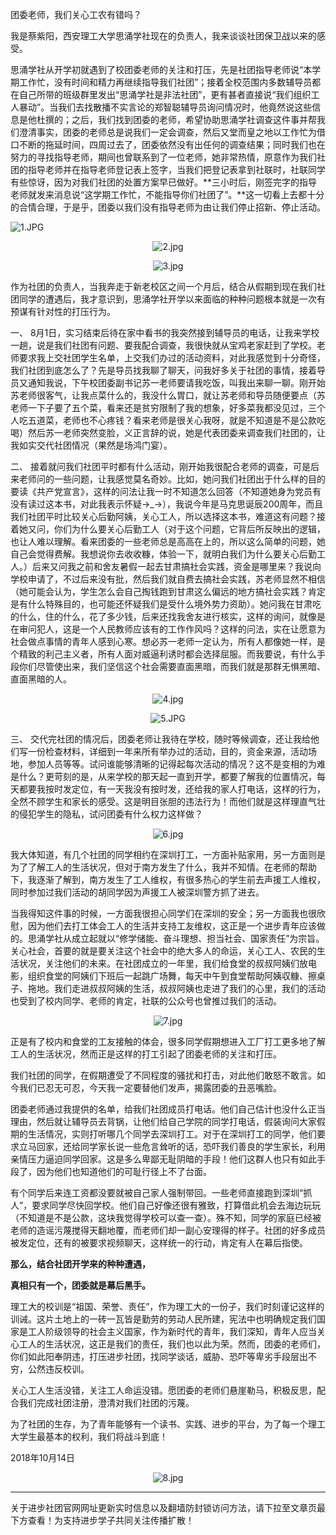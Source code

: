 

团委老师，我们关心工农有错吗？

我是蔡紫阳，西安理工大学思涌学社现在的负责人，我来谈谈社团保卫战以来的感受。

思涌学社从开学初就遇到了校团委老师的关注和打压，先是社团指导老师说“本学期工作忙，没有时间和精力再继续指导我们社团”；接着全校范围内多数辅导员都在自己所带的班级群里发出“思涌学社是非法社团”，更有甚者直接说“我们组织工人暴动”。当我们去找散播不实言论的郑智聪辅导员询问情况时，他竟然说这些信息是他杜撰的；之后，我们找到团委的老师，希望协助思涌学社调查这件事并帮我们澄清事实，团委的老师总是说我们一定会调查，然后又堂而皇之地以工作忙为借口不断的拖延时间，四周过去了，团委依然没有出任何的调查结果；同时我们也在努力的寻找指导老师，期间也曾联系到了一位老师，她非常热情，原意作为我们社团的指导老师并在指导老师登记表上签字，当我们把登记表拿到社联时，社联同学有些惊讶，因为对我们社团的处置方案早已做好。**三小时后，刚签完字的指导老师就发来消息说“这学期工作忙，不能指导你们社团了”。**这一切看上去都十分的合情合理，于是乎，团委以我们没有指导老师为由让我们停止招新、停止活动。

<img src="https://i.loli.net/2018/10/14/5bc35440790f1.jpg" alt="1.JPG" title="1.JPG" />

<p align="center"><img src="https://i.loli.net/2018/10/14/5bc3543acc6ee.jpg" alt="2.jpg" title="2.jpg" /></p>

<p align="center"><img src="https://i.loli.net/2018/10/14/5bc3544092579.jpg" alt="3.jpg" title="3.jpg" /></p>

作为社团的负责人，当我奔走于新老校区之间一个月后，结合从假期到现在我们社团同学的遭遇后，我才意识到，思涌学社开学以来面临的种种问题根本就是一次有预谋有针对性的打压行为。

一、
8月1日，实习结束后待在家中看书的我突然接到辅导员的电话，让我来学校一趟，说是我们社团有问题、要我配合调查，我很快就从宝鸡老家赶到了学校。老师要求我上交社团学生名单，上交我们办过的活动资料，对此我感觉到十分奇怪，我们社团到底怎么了？先是导员找我聊了聊天，问我好多关于社团的事情，接着导员又通知我说，下午校团委副书记苏一老师要请我吃饭，叫我出来聊一聊。刚开始苏老师很客气，让我点菜什么的，我没什么胃口，就让苏老师和导员随便要点（苏老师一下子要了五个菜，看来还是贫穷限制了我的想象，好多菜我都没见过，三个人吃五道菜，老师也不心疼钱？看来老师是很关心我呀，就是不知道是不是公款吃喝）然后苏一老师突然变脸，义正言辞的说，她是代表团委来调查我们社团的，让我如实交代社团情况（果然是场鸿门宴）。

二、
接着就问我们社团平时都有什么活动，刚开始我很配合老师的调查，可是后来老师问的一些问题，让我感觉莫名奇妙。比如，她问我们社团出于什么样的目的要读《共产党宣言》，这样的问法让我一时不知道怎么回答（不知道她身为党员有没有读过这本书，对此我表示怀疑→_→），我说今年是马克思诞辰200周年，而且我们社团平时比较关心后勤阿姨，关心工人，所以选择这本书，难道这有问题？接着她又问，你们为什么要关心后勤工人（对于这个问题，它背后所反映出的逻辑，也让人难以理解。看来团委的一些老师总是高高在上的，所以这么简单的问题，她自己会觉得费解。我想说你去收收糠，体验一下，就明白我们为什么要关心后勤工人。）后来又问我之前和舍友暑假一起去甘肃搞社会实践，资金是哪里来？我说向学校申请了，不过后来没有批，然后我们就自费去搞社会实践，苏老师显然不相信（她可能会认为，学生怎么会自己掏钱跑到甘肃这么偏远的地方搞社会实践？肯定是有什么特殊目的，也可能还怀疑我们是受什么境外势力资助）。她问我在甘肃吃的什么，住的什么，花了多少钱，后来还找我舍友进行核实，这样的询问，就像是在审问犯人，这是一个人民教师应该有的工作作风吗？这样的问法，实在让愿意为社会做点事情的青年人感到心寒。想必苏一老师一定认为，所有人都像她一样，是个精致的利己主义者，所有人面对威逼利诱时都会选择屈服。而我要说，有什么手段你们尽管使出来，我们坚信这个社会需要直面黑暗，而我们就是那群无惧黑暗、直面黑暗的人。

<p align="center"><img src="https://i.loli.net/2018/10/14/5bc354388760e.jpg" alt="4.jpg" title="4.jpg" /></p>

<p align="center"><img src="https://i.loli.net/2018/10/14/5bc3543fc47ac.jpg" alt="5.JPG" title="5.JPG" /></p>

三、
交代完社团的情况后，团委老师让我待在学校，随时等候调查，还让我给他们写一份检查材料，详细到一年来所有举办过的活动，目的，资金来源，活动场地，参加人员等等。试问谁能够清晰的记得起每次活动的情况？这不是变相的为难是什么？更苛刻的是，从来学校的那天起一直到开学，都要了解我的位置情况，每天都要我按时发定位，有一天我没有按时发，还给我的家人打电话，这样的行为，全然不顾学生和家长的感受。这是明目张胆的违法行为！而他们就是这样理直气壮的侵犯学生的隐私，试问团委有什么权力这样做？

<p align="center"><img src="https://i.loli.net/2018/10/14/5bc3543dcd029.jpg" alt="6.jpg" title="6.jpg" /></p>

我大体知道，有几个社团的同学相约在深圳打工，一方面补贴家用，另一方面则是为了了解工人的生活状况，但对于南方发生了什么，我并不知情。在老师的帮助下，我逐渐了解到，南方发生了工人维权，有很多热心的学生前去声援工人维权，同时参加过我们活动的胡同学因为声援工人被深圳警方抓了进去。

当我得知这件事的时候，一方面我很担心同学们在深圳的安全；另一方面我也很欣慰，因为他们去打工体会工人的生活并支持工友维权，这正是一个进步青年应该做的。思涌学社从成立起就以“修学储能、奋斗理想、担当社会、国家责任”为宗旨。关心社会，首要的就是要关注这个社会中的绝大多人的命运，关心工人、农民的生活状况，关注他们的未来。在社团成立的一年里，我们给食堂的叔叔阿姨们放电影，组织食堂的阿姨们下班后一起跳广场舞，每天中午到食堂帮助阿姨収糠、擦桌子、拖地。我们走进叔叔阿姨的生活，叔叔阿姨也走进了我们的心里，我们的活动也受到了校内同学、老师的肯定，社联的公众号也曾推过我们的活动。

<p align="center"><img src="https://i.loli.net/2018/10/14/5bc35441585a5.jpg" alt="7.jpg" title="7.jpg" /></p>

正是有了校内和食堂的工友接触的体会，很多同学假期想进入工厂打工更多地了解工人的生活状况，然而正是这样的打工引起了团委老师的关注和打压。

我们社团的同学，在假期遭受了不同程度的骚扰和打击，对此他们敢怒不敢言。如今我们已忍无可忍，今天我一定要替他们发声，揭露团委的丑恶嘴脸。

团委老师通过我提供的名单，给我们社团成员打电话。他们自己估计也没什么正当理由，然后就让辅导员去背锅，让他们给自己学院的同学打电话，假装询问大家假期的生活情况，实则打听哪几个同学去深圳打工。对于在深圳打工的同学，他们要求立马回家，还给同学家长说一些危言耸听的话，恐吓我们善良的学生家长，利用亲情压力逼迫同学回家。这是多么卑鄙无耻阴暗的手段！他们这群人也只有如此手段了，因为他们也知道他们的可耻行径上不了台面。

有个同学后来连工资都没要就被自己家人强制带回。一些老师直接跑到深圳“抓人”，要求同学尽快回学校。他们自己好像还很有雅致，打算借此机会去海边玩玩（不知道是不是公款，这块我觉得学校可以查一查）。殊不知，同学的家庭已经被老师的造谣污蔑搅得天翻地覆，而老师们却一副心安理得的样子。社团的好多成员被发定位，还有的被要求视频聊天，这样统一的行动，肯定有人在幕后指使。

**那么，结合社团开学来的种种遭遇，**

**真相只有一个，团委就是幕后黑手。**

理工大的校训是“祖国、荣誉、责任”，作为理工大的一份子，我们时刻谨记这样的训诫。这片土地上的一砖一瓦皆是勤劳的劳动人民所建，宪法中也明确规定我们国家是工人阶级领导的社会主义国家，作为新时代的青年，我们深知，青年人应当关心工人的生活状况，这正是我们的责任，我们也以此为荣。然而，团委的老师们，你们如此阳奉阴违，打压进步社团，找同学谈话，威胁、恐吓等卑劣手段层出不穷，公然违反校训。

关心工人生活没错，关注工人命运没错。愿团委的老师们悬崖勒马，积极反思，配合我们完成社团注册，澄清对我们社团的污蔑。

为了社团的生存，为了青年能够有一个读书、实践、进步的平台，为了每一个理工大学生最基本的权利，我们将战斗到底！

2018年10月14日

<p align="center"><img src="https://i.loli.net/2018/10/14/5bc35569b65dc.jpg" alt="8.jpg" title="8.jpg" /></p>

---
关于进步社团官网网址更新实时信息以及翻墙防封锁访问方法，请下拉至文章页最下方查看！为支持进步学子共同关注传播扩散！
